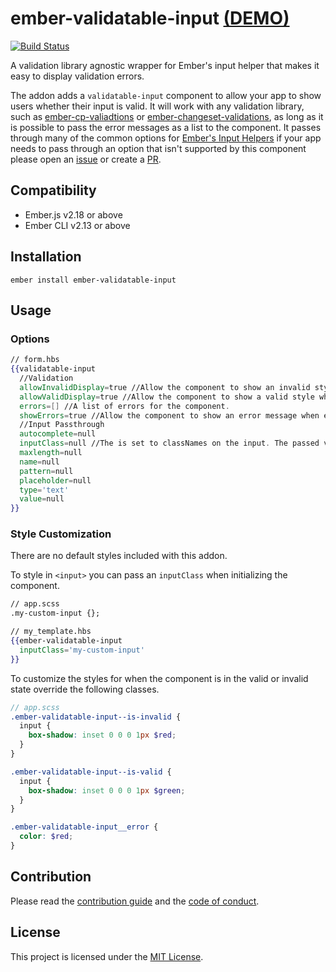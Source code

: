 ember-validatable-input [(DEMO)](https://halldjack.github.io/ember-validatable-input/)
==============================================================================
 [![Build Status](https://travis-ci.org/HallDJack/ember-validatable-input.svg?branch=master)](https://travis-ci.org/HallDJack/ember-validatable-input)

A validation library agnostic wrapper for Ember's input helper that makes it easy to display validation errors.

The addon adds a `validatable-input` component to allow your app to show users whether their input is valid. It will work with any validation library, such as [ember-cp-valiadtions](https://github.com/offirgolan/ember-cp-validations) or [ember-changeset-validations](https://github.com/poteto/ember-changeset-validations), as long as it is possible to pass the error messages as a list to the component. It passes through many of the common options for [Ember's Input Helpers](https://guides.emberjs.com/release/templates/input-helpers/) if your app needs to pass through an option that isn't supported by this component please open an [issue](http://github.com/halldjack/ember-validatable-input/issues) or create a [PR](CONTRIBUTING.md).


Compatibility
------------------------------------------------------------------------------

* Ember.js v2.18 or above
* Ember CLI v2.13 or above

Installation
------------------------------------------------------------------------------

```
ember install ember-validatable-input
```


Usage
------------------------------------------------------------------------------

### Options
```hbs
// form.hbs
{{validatable-input
  //Validation
  allowInvalidDisplay=true //Allow the component to show an invalid style when there are errors (default: true).
  allowValidDisplay=true //Allow the component to show a valid style when there are not errors (default: true).
  errors=[] //A list of errors for the component.
  showErrors=true //Allow the component to show an error message when errors are present (default: true).
  //Input Passthrough
  autocomplete=null
  inputClass=null //The is set to classNames on the input. The passed value is automatically made HTML safe.
  maxlength=null
  name=null
  pattern=null
  placeholder=null
  type='text'
  value=null
}}
```

### Style Customization
There are no default styles included with this addon.

To style in `<input>` you can pass an `inputClass` when initializing the component.
```hbs
// app.scss
.my-custom-input {};

// my_template.hbs
{{ember-validatable-input
  inputClass='my-custom-input'
}}
```

To customize the styles for when the component is in the valid or invalid state override the following classes.
```scss
// app.scss
.ember-validatable-input--is-invalid {
  input {
    box-shadow: inset 0 0 0 1px $red;
  }
}

.ember-validatable-input--is-valid {
  input {
    box-shadow: inset 0 0 0 1px $green;
  }
}

.ember-validatable-input__error {
  color: $red;
}
```

Contribution
------------------------------------------------------------------------------

Please read the [contribution guide](CONTRIBUTING.md) and the [code of conduct](CODE_OF_CONDUCT.md).


License
------------------------------------------------------------------------------

This project is licensed under the [MIT License](LICENSE.md).
